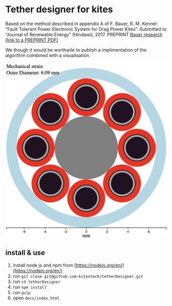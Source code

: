 # Tether designer for kites

Based on the method described in appendix A of F. Bauer, R. M. Kennel: “Fault Tolerant Power Electronic System for Drag Power Kites”. Submitted to “Journal of Renewable Energy” (Hindawi), 2017. PREPRINT [Bauer research (link to a PREPRINT PDF)](http://www.eal.ei.tum.de/research/projects/research-bauer/)

We though it would be worthwile to publish a implimentation of the algorithm combined with a visualisation.

![Tether Designer Visualisation](/tetherDesigner.png?raw=true "Tether Designer")

## install & use

1. install node js and npm from [https://nodejs.org/en/](https://nodejs.org/en/)
2. run `git clone git@github.com:kitextech/tetherDesigner.git`
3. run `cd tetherDesigner`
3. run `npm install`
4. run `gulp`
5. open `docs/index.html`


